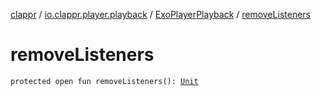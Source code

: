 [clappr](../../index.md) / [io.clappr.player.playback](../index.md) / [ExoPlayerPlayback](index.md) / [removeListeners](./remove-listeners.md)

# removeListeners

`protected open fun removeListeners(): `[`Unit`](https://kotlinlang.org/api/latest/jvm/stdlib/kotlin/-unit/index.html)